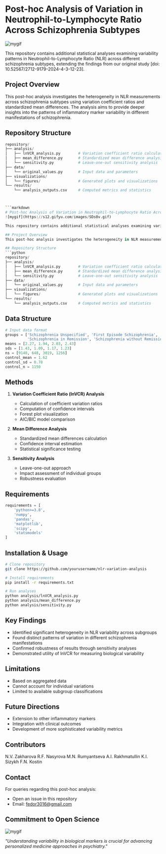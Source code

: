 # Post-hoc Analysis of Variation in Neutrophil-to-Lymphocyte Ratio Across Schizophrenia Subtypes
![mygif](https://s12.gifyu.com/images/SDs0v.gif)

This repository contains additional statistical analyses examining variability patterns in Neutrophil-to-Lymphocyte Ratio (NLR) across different schizophrenia subtypes, extending the findings from our original study [doi: 10.52567/2712-9179-2024-4-3-12-23].

## Project Overview
This post-hoc analysis investigates the heterogeneity in NLR measurements across schizophrenia subtypes using variation coefficient ratios and standardized mean differences. The analysis aims to provide deeper insights into the patterns of inflammatory marker variability in different manifestations of schizophrenia.

## Repository Structure
```python
repository/
├── analysis/
│   ├── lnVCR_analysis.py        # Variation coefficient ratio calculations
│   ├── mean_difference.py       # Standardized mean difference analysis  
│   └── sensitivity.py           # Leave-one-out sensitivity analysis
├── data/
│   └── original_values.py       # Input data and parameters
├── visualizations/
│   └── figures/                 # Generated plots and visualizations
└── results/
    └── analysis_outputs.csv     # Computed metrics and statistics



```markdown
# Post-hoc Analysis of Variation in Neutrophil-to-Lymphocyte Ratio Across Schizophrenia Subtypes
![mygif](https://s12.gifyu.com/images/SDs0v.gif)

This repository contains additional statistical analyses examining variability patterns in Neutrophil-to-Lymphocyte Ratio (NLR) across different schizophrenia subtypes, extending the findings from our original study [doi: 10.52567/2712-9179-2024-4-3-12-23].

## Project Overview
This post-hoc analysis investigates the heterogeneity in NLR measurements across schizophrenia subtypes using variation coefficient ratios and standardized mean differences. The analysis aims to provide deeper insights into the patterns of inflammatory marker variability in different manifestations of schizophrenia.

## Repository Structure
```python
repository/
├── analysis/
│   ├── lnVCR_analysis.py        # Variation coefficient ratio calculations
│   ├── mean_difference.py       # Standardized mean difference analysis  
│   └── sensitivity.py           # Leave-one-out sensitivity analysis
├── data/
│   └── original_values.py       # Input data and parameters
├── visualizations/
│   └── figures/                 # Generated plots and visualizations
└── results/
    └── analysis_outputs.csv     # Computed metrics and statistics
```

## Data Structure
```python
# Input data format
groups = ['Schizophrenia Unspecified', 'First Episode Schizophrenia',
          'Schizophrenia in Remission', 'Schizophrenia without Remission']
means = [2.27, 1.94, 2.03, 2.43]
sds = [1.43, 1.09, 1.17, 1.23]
ns = [9148, 648, 3019, 1256]
control_mean = 1.62
control_sd = 0.78
control_n = 1150
```

## Methods
1. **Variation Coefficient Ratio (lnVCR) Analysis**
   - Calculation of coefficient variation ratios
   - Computation of confidence intervals
   - Forest plot visualization
   - AIC/BIC model comparison

2. **Mean Difference Analysis**
   - Standardized mean differences calculation
   - Confidence interval estimation
   - Statistical significance testing

3. **Sensitivity Analysis**
   - Leave-one-out approach
   - Impact assessment of individual groups
   - Robustness evaluation

## Requirements
```python
requirements = [
    'python>=3.8',
    'numpy',
    'pandas',
    'matplotlib',
    'scipy',
    'statsmodels'
]
```

## Installation & Usage
```bash
# Clone repository
git clone https://github.com/yourusername/nlr-variation-analysis

# Install requirements
pip install -r requirements.txt

# Run analyses
python analysis/lnVCR_analysis.py
python analysis/mean_difference.py
python analysis/sensitivity.py
```

## Key Findings
- Identified significant heterogeneity in NLR variability across subgroups
- Found distinct patterns of variation in different schizophrenia manifestations
- Confirmed robustness of results through sensitivity analyses
- Demonstrated utility of lnVCR for measuring biological variability

## Limitations
- Based on aggregated data
- Cannot account for individual variations
- Limited to available subgroup classifications

## Future Directions
- Extension to other inflammatory markers
- Integration with clinical outcomes
- Development of more sophisticated variability metrics

## Contributors
N.V. Zakharova
R.F. Nasyrova
M.N. Rumyantseva
A.I. Rakhmatullin
K.I. Sizykh
F.N. Kostin

## Contact
For queries regarding this post-hoc analysis:
- Open an issue in this repository
- Email: fedor3016@gmail.com

## Commitment to Open Science
![mygif](https://s12.gifyu.com/images/SDxHt.gif)

*"Understanding variability in biological markers is crucial for advancing personalized medicine approaches in psychiatry."*

